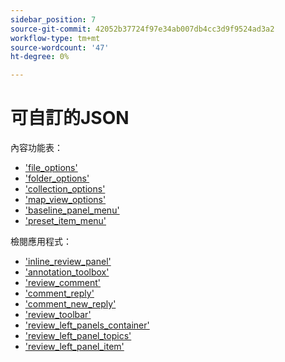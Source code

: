 ```yaml
---
sidebar_position: 7
source-git-commit: 42052b37724f97e34ab007db4cc3d9f9524ad3a2
workflow-type: tm+mt
source-wordcount: '47'
ht-degree: 0%

---
```



# 可自訂的JSON

內容功能表：

- [&#39;file_options&#39;](./../../jsons/context_menus/file_options.json)
- [&#39;folder_options&#39;](./../../jsons/context_menus/folder_options.json)
- [&#39;collection_options&#39;](./../../jsons/context_menus/collection_options.json)
- [&#39;map_view_options&#39;](./../../jsons/context_menus/map_view_options.json)
- [&#39;baseline_panel_menu&#39;](./../../jsons/context_menus/baseline_panel_menu.json)
- [&#39;preset_item_menu&#39;](./../../jsons/context_menus/preset_item_menu.json)

檢閱應用程式：

- [&#39;inline_review_panel&#39;](./../../jsons/review_app/inline_review_panel.json)
- [&#39;annotation_toolbox&#39;](./../../jsons/review_app/annotation_toolbox.json)
- [&#39;review_comment&#39;](./../../jsons/review_app/review_comment.json)
- [&#39;comment_reply&#39;](./../../jsons/review_app/comment_reply.json)
- [&#39;comment_new_reply&#39;](./../../jsons/review_app/comment_new_reply.json)
- [&#39;review_toolbar&#39;](./../../jsons/review_app/review_toolbar.json)
- [&#39;review_left_panels_container&#39;](./../../jsons/review_app/review_left_panels_container.json)
- [&#39;review_left_panel_topics&#39;](./../../jsons/review_app/review_left_panel_topics.json)
- [&#39;review_left_panel_item&#39;](./../../jsons/review_app/review_left_panel_item.json)

